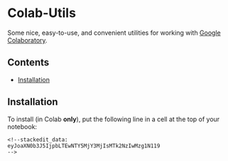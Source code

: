 # Colab-Utils
Some nice, easy-to-use, and convenient utilities for working with [Google Colaboratory](https://colab.research.google.com).

## Contents
- [Installation](#installation)

## Installation
To install (in Colab **only**), put the following line in a cell at the top of your notebook:
```
<!--stackedit_data:
eyJoaXN0b3J5IjpbLTEwNTY5MjY3MjIsMTk2NzIwMzg1N119
-->